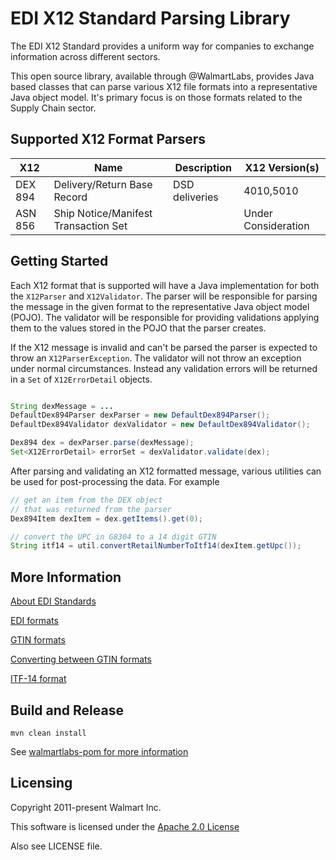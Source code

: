 # EDI X12 Standard Parsing Library

The EDI X12 Standard provides a uniform way for companies to exchange information across different sectors. 

This open source library, available through @WalmartLabs, provides Java based classes that can parse various X12 file formats into a representative Java object model. It's primary focus is on those formats related to the Supply Chain sector.

## Supported X12 Format Parsers

| X12     	| Name                             	  | Description 	  | X12 Version(s) |
|---------	|-----------------------------------   |-------------	  |--------------  |
| DEX 894 	| Delivery/Return Base Record 	      | DSD deliveries | 4010,5010      |
| ASN 856   	| Ship Notice/Manifest Transaction Set |             	  | Under Consideration |

## Getting Started

Each X12 format that is supported will have a Java implementation for both the `X12Parser` and `X12Validator`. The parser will be responsible for parsing the message in the given format to the representative Java object model (POJO). The validator will be responsible for providing validations applying them to the values stored in the POJO that the parser creates.

If the X12 message is invalid and can't be parsed the parser is expected to throw an `X12ParserException`.
The validator will not throw an exception under normal circumstances. Instead any validation errors will be returned in a `Set` of `X12ErrorDetail` objects.

```java

String dexMessage = ...
DefaultDex894Parser dexParser = new DefaultDex894Parser();
DefaultDex894Validator dexValidator = new DefaultDex894Validator();

Dex894 dex = dexParser.parse(dexMessage);
Set<X12ErrorDetail> errorSet = dexValidator.validate(dex);

```

After parsing and validating an X12 formatted message, various utilities can be used for post-processing the data. 
For example 

```java
// get an item from the DEX object 
// that was returned from the parser
Dex894Item dexItem = dex.getItems().get(0);

// convert the UPC in G8304 to a 14 digit GTIN
String itf14 = util.convertRetailNumberToItf14(dexItem.getUpc());

```

## More Information

[About EDI Standards](http://ediacademy.com/blog/edi-x12-standard/)

[EDI formats](https://www.spscommerce.com/resources/edi-documents-transactions/)

[GTIN formats](https://www.gtin.info/)

[Converting between GTIN formats](https://www.free-barcode-generator.net/ean-14/)

[ITF-14 format](https://www.free-barcode-generator.net/itf-14/)

## Build and Release

```
mvn clean install
```

See [walmartlabs-pom for more information](https://github.com/walmartlabs/walmartlabs-pom)

## Licensing

Copyright 2011-present Walmart Inc.

This software is licensed under the [Apache 2.0 License](https://www.apache.org/licenses/LICENSE-2.0)

Also see LICENSE file.
